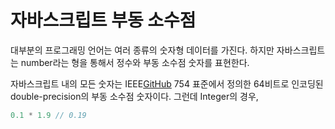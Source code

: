 # 자바스크립트 부동 소수점

대부분의 프로그래밍 언어는 여러 종류의 숫자형 데이터를 가진다.
하지만 자바스크립트는 number라는 형을 통해서 정수와 부동 소수점 숫자를 표현한다.

자바스크립트 내의 모든 숫자는 IEEE[GitHub](https://ko.wikipedia.org/wiki/%EC%A0%84%EA%B8%B0_%EC%A0%84%EC%9E%90_%EA%B8%B0%EC%88%A0%EC%9E%90_%ED%98%91%ED%9A%8C) 754 표준에서 정의한 64비트로 인코딩된 double-precision의 부동 소수점 숫자이다. 그런데 Integer의 경우, 

```javascript
0.1 * 1.9 // 0.19

```
